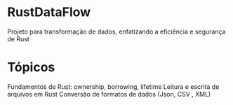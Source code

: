 # RustDataFlow
Projeto para transformação de dados, enfatizando a eficiência e segurança de Rust

# Tópicos
Fundamentos de Rust: ownership, borrowing, lifetime
Leitura e escrita de arquivos em Rust
Conversão de formatos de dados (Json, CSV , XML)